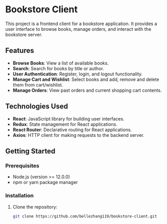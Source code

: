 # Bookstore Client

This project is a frontend client for a bookstore application. It provides a user interface to browse books, manage orders, and interact with the bookstore server.

## Features

- **Browse Books**: View a list of available books.
- **Search**: Search for books by title or author.
- **User Authentication**: Register, login, and logout functionality.
- **Manage Cart and Wishlist**: Select books and add, remove and delete them from cart/wishlist.
- **Manage Orders**: View past orders and current shopping cart contents.

## Technologies Used

- **React**: JavaScript library for building user interfaces.
- **Redux**: State management for React applications.
- **React Router**: Declarative routing for React applications.
- **Axios**: HTTP client for making requests to the backend server.

## Getting Started

### Prerequisites

- Node.js (version >= 12.0.0)
- npm or yarn package manager

### Installation

1. Clone the repository:

   ```bash
   git clone https://github.com/bellezhang119/bookstore-client.git
